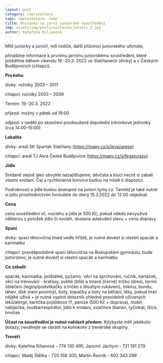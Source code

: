 ```yaml
---
layout: post
category: reprezentace
tags: reprezentace, camp
title: Pozvánka na jarní juniorské soustředění
img: assets/img/posts/uzitecne/juniori_2.jpg
author: Kateřina Kilianová
---
```


Milé juniorky a junioři, milí rodiče, další příznivci juniorského ultimate, 

přinášíme informace k prvnímu jarnímu juniorskému soustředění, které proběhne během víkendu 19.-20.3. 2022 ve Slatiňanech (dívky) a v Českých Budějovicích (chlapci).

**Pro koho**

dívky: ročníky 2003 – 2011

chlapci: ročníky 2003 – 2009

Termín: 19.-20.3. 2022

příjezd: možný v pátek od 19:00

odjezd: v neděli po skončení prodloužené dopolední tréninkové jednotky (cca 14:00-15:00)

**Lokalita**

dívky: areál SK Spartak Slatiňany (https://mapy.cz/s/levazarese)

chlapci: areál TJ Akra České Budějovice (https://mapy.cz/s/fegaturasu)
	
**Jídlo**

Snídaně stejně jako obvykle nezajišťujeme, děvčata a kluci nechť si zabalí vlastní snídani. Čaj a rychlovarná konvice budou na místě k dispozici.

Podrobnosti o jídle budou dostupné na juniori.tymy.cz. Tamtéž je také nutné si jídlo prostřednictvím formuláře do úterý 15.3.2022 do 12:00 objednat.

**Cena**

cena soustředění vč. noclehu a jídla je 500 Kč, pokud někdo nevyužívá některou z položek jídlo či nocleh, dostane adekvátní slevu + cena dopravy

**Spaní**

dívky: spací tělocvična hned vedle hřiště, je nutné dovézt si vlastní spacák a karimatku

chlapci: pravděpodobně spací tělocvična na Biskupském gymnáziu, bude potvrzeno, je nutné dovézt si vlastní spacák a karimatku

**Co zabalit**

spacák, karimatka, polštářek, pyžamo, věci na sprchování, ručník, kartáček, věci na trénování - kraťasy, světlé (bílé) a tmavé (černé) tričko (dres), termo oblečení (legíny/podvlíkačky a tričko s dlouhým rukávem), mikinu, bundu, láhev, disk (není povinný), boty, kopačky a boty na běhání, léky, pokud hráč nějaké užívá + je nutné vyplnit dotazník ohledně pravidelně užívaných léků/alergií, kartička pojištěnce !!!, peníze (500 Kč + doprava), mobil, nabíječka, rouška/respirátor, jídlo k snídani, svačince (banán, tyčinka), lžíce, hrníček

**Účast na soustředění je nutné nahlásit předem.** Kdybyste měli jakékoliv dotazy, neváhejte se obrátit na kohokoliv z trenérské skupiny.

**Trenéři**

dívky: Kateřina Kilianová - 774 130 495, Jaromír Jáchym - 721 191 279

chlapci: Matěj Štětka - 720 108 300, Martin Řezník - 602 343 299
